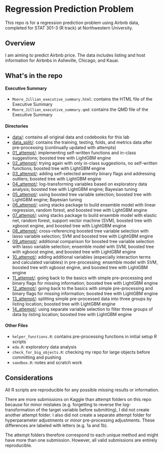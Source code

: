 # Regression Prediction Problem

This repo is for a regression prediction problem using Airbnb data, completed for STAT 301-3 (R track) at Northwestern University.

## Overview

I am aiming to predict Airbnb price. The data includes listing and host information for Airbnbs in Asheville, Chicago, and Kauai.

## What's in the repo

#### Executive Summary

-   `Moore_Jillian_executive_summary.html`: contains the HTML file of the Executive Summary
-   `Moore_Jillian_executive_summary.qmd`: contains the QMD file of the Executive Summary

#### Directories

-   [data/](./data/): contains all original data and codebooks for this lab
-   [data_split/](./data_split/): contains the training, testing, folds, and metrics data after pre-processing (continually updated with attempts)
-   [01_attempt/](./01_attempt/): implementing self-written functions and in-class suggestions; boosted tree with LightGBM engine
-   [02_attempt/](./02_attempt/): trying again with only in-class suggestions, no self-written functions; boosted tree with LightGBM engine
-   [03_attempt/](./03_attempt/): adding self-selected amenity binary flags and addressing outliers; boosted tree with LightGBM engine
-   [04_attempt/](./04_attempt/): log-transforming variables based on exploratory data analysis; boosted tree with LightGBM engine; Bayesian tuning
-   [05_attempt/](./05_attempt/): using boosted tree variable selection; boosted tree with LightGBM engine; Bayesian tuning
-   [06_attempt/](./06_attempt/): using stacks package to build ensemble model with linear regression, random forest, and boosted tree with LightGBM engine
-   [07_attempt/](./07_attempt/): using stacks package to build ensemble model with elastic net, random forest, support vector machine (SVM), boosted tree with xgboost engine, and boosted tree with LightGBM engine
-   [08_attempt/](./08_attempt/): cross-referencing boosted tree variable selection with lasso variable selection; SVM and boosted tree with LightGBM engine
-   [09_attempt/](./09_attempt/): additional comparison for boosted tree variable selection with lasso variable selection; ensemble model with SVM, boosted tree with xgboost engine, and boosted tree with LightGBM engine
-   [10_attempt/](./10_attempt/): adding additional variables (especially interaction terms and calculated variables) in pre-processing; ensemble model with SVM, boosted tree with xgboost engine, and boosted tree with LightGBM engine
-   [11_attempt/](./11_attempt/): going back to the basics with simple pre-processing and binary flags for missing information; boosted tree with LightGBM engine
-   [12_attempt/](./12_attempt/): going back to the basics with simple pre-processing and binary flags for missing information; boosted tree with LightGBM engine
-   [13_attempt/](./13_attempt/): splitting simple pre-processed data into three groups by listing location; boosted tree with LightGBM engine
-   [14_attempt/](./14_attempt/): using separate variable selection to filter three groups of data by listing location; boosted tree with LightGBM engine

#### Other Files

-   `helper_functions.R`: contains pre-processing functions in initial setup R scripts
-   `eda.R`: exploratory data analysis
-   `check_for_big_objects.R`: checking my repo for large objects before committing and pushing
-   `sandbox.R`: notes and scratch work

## Considerations

All R scripts are reproducible for any possible missing results or information.

There are more submissions on Kaggle than attempt folders on this repo because for minor mistakes (e.g. forgetting to reverse the log-transformation of the target variable before submitting), I did not create another attempt folder. I also did not create a separate attempt folder for hyperparameter adjustments or *minor* pre-processing adjustments. These differences are labeled with letters (e.g. 1a and 1b).

The attempt folders therefore correspond to each unique method and might have more than one submission. However, all valid submissions are entirely reproducible.

